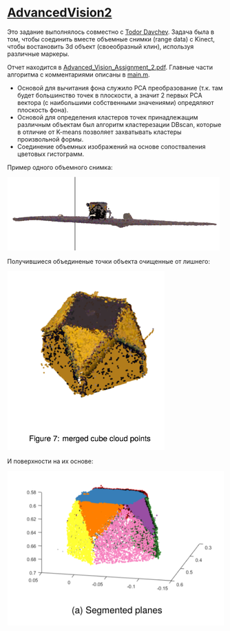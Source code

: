 # [AdvancedVision2](http://www.inf.ed.ac.uk/teaching/courses/av/)

Это задание выполнялось совместно с  [Todor Davchev](https://github.com/yadrimz/3D-Modelling-Kinect). 
Задача была в том, чтобы соединить вместе объемные снимки (range data) с Kinect, чтобы
востановить 3d объект (своеобразный клин), используя различные маркеры. 

Отчет находится в [Advanced_Vision_Assignment_2.pdf](https://github.com/rb-kuddai/av_ru/blob/master/Advanced_Vision_Assignment_2.pdf).
Главные части алгоритма с комментариями описаны в [main.m](https://github.com/yadrimz/3D-Modelling-Kinect/blob/master/main.m).
* Основой для вычитания фона служило PCA преобразование (т.к. там будет большинство точек в плоскости, а значит 2 первых PCA вектора (с наибольшими собственными значениями) опредяляют плоскость фона). 
* Основой для определения кластеров точек принадлежащим различным объектам был алгоритм кластерезации DBscan, которые в отличие от K-means позволяет захватывать кластеры произвольной формы.
* Соединение объемных изображений на основе сопостваления цветовых гистограмм.

Пример одного объемного снимка:

![range_data](https://github.com/rb-kuddai/av_ru/blob/master/images/plane_background_PCA.png)

Получившиеся объединеные точки объекта очищенные от лишнего:

![merged_cube](https://github.com/rb-kuddai/av_ru/blob/master/merged_cube.png)

И поверхности на их основе:

![planes](https://github.com/rb-kuddai/av_ru/blob/master/extracted_planes.png)

